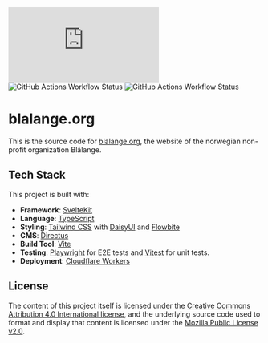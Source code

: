 ![GitHub commit activity](https://img.shields.io/github/commit-activity/m/hexahigh/blalange.org)
![GitHub Actions Workflow Status](https://img.shields.io/github/actions/workflow/status/hexahigh/blalange.org/build.yml?branch=dev&label=Build%20dev)
![GitHub Actions Workflow Status](https://img.shields.io/github/actions/workflow/status/hexahigh/blalange.org/build.yml?branch=main&label=Build%20prod)

# blalange.org
This is the source code for [blalange.org](https://blalange.org), the website of the norwegian non-profit organization Blålange.

## Tech Stack
This project is built with:
- **Framework**: [SvelteKit](https://kit.svelte.dev/)
- **Language**: [TypeScript](https://www.typescriptlang.org/)
- **Styling**: [Tailwind CSS](https://tailwindcss.com/) with [DaisyUI](https://daisyui.com/) and [Flowbite](https://flowbite.com/)
- **CMS**: [Directus](https://directus.io/)
- **Build Tool**: [Vite](https://vitejs.dev/)
- **Testing**: [Playwright](https://playwright.dev/) for E2E tests and [Vitest](https://vitest.dev/) for unit tests.
- **Deployment**: [Cloudflare Workers](https://workers.cloudflare.com/)

## License
The content of this project itself is licensed under the [Creative Commons Attribution 4.0 International license](https://creativecommons.org/licenses/by/4.0/), and the underlying source code used to format and display that content is licensed under the [Mozilla Public License v2.0](LICENSE).
